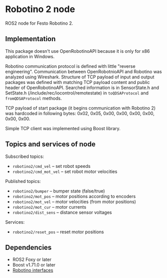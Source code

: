 # Robotino 2 node

ROS2 node for Festo Robotino 2.

## Implementation

This package doesn't use OpenRobotinoAPI because it is only for x86 application in Windows.

Robotino communication protocol is defined with little "reverse engineering".
Communication between OpenRobotnioAPI and Robotino was analyzed using Wireshark.
Structure of TCP payload of input and output packages was defined with matching TCP payload content and public header of OpenRobotinoAPI. Searched information is in SensorState.h and SetState.h (/include/rec/iocontrol/remotestate) in `toQDSAProtocol` and `fromQDSAProtocol` methods.

TCP payload of start package (it begins communication with Robotino 2) was hardcoded in following bytes: 0x02, 0x05, 0x00, 0x00, 0x00, 0x00, 0x00, 0x00.

Simple TCP client was implemented using Boost library.

## Topics and services of node

Subscribed topics:

- `robotino2/cmd_vel` &ndash; set robot speeds
- `robotino2/cmd_mot_vel` &ndash; set robot motor velocities

Published topics:

- `robotino2/bumper` &ndash; bumper state (false/true)
- `robotino2/mot_pos` &ndash; motor positions according to encoders
- `robotino2/mot_vel` &ndash; motor velocities (from motor positions)
- `robotino2/mot_cur` &ndash; motor currents
- `robotino2/dist_sens` &ndash; distance sensor voltages

Services:

- `robotino2/reset_pos` &ndash; reset motor positions

## Dependencies

- ROS2 Foxy or later
- Boost v1.71.0 or later
- [Robotino interfaces](https://github.com/BrOleg5/robotino-ros2-interfaces)
